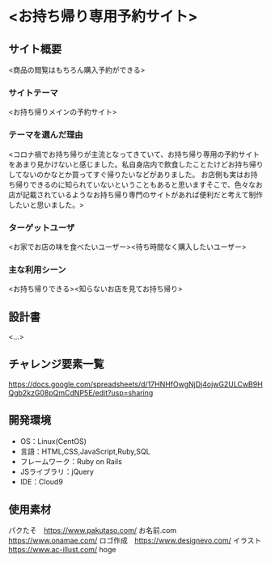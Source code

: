 # <お持ち帰り専用予約サイト>

## サイト概要
<商品の閲覧はもちろん購入予約ができる>

### サイトテーマ
<お持ち帰りメインの予約サイト>

### テーマを選んだ理由
<コロナ禍でお持ち帰りが主流となってきていて、お持ち帰り専用の予約サイトをあまり見かけないと感じました。私自身店内で飲食したことたけどお持ち帰りしてないのかなとか買ってすぐ帰りたいなどがありました。
お店側も実はお持ち帰りできるのに知られていないということもあると思いますそこで、色々なお店が記載されているようなお持ち帰り専門のサイトがあれば便利だと考えて制作したいと思いました。>

### ターゲットユーザ
<お家でお店の味を食べたいユーザー><待ち時間なく購入したいユーザー>
### 主な利用シーン
<お持ち帰りできる><知らないお店を見てお持ち帰り>

## 設計書
<...>

## チャレンジ要素一覧
<https://docs.google.com/spreadsheets/d/17HNHfOwgNjDj4ojwG2ULCwB9HQgb2kzG08pQmCdNP5E/edit?usp=sharing>

## 開発環境
- OS：Linux(CentOS)
- 言語：HTML,CSS,JavaScript,Ruby,SQL
- フレームワーク：Ruby on Rails
- JSライブラリ：jQuery
- IDE：Cloud9

## 使用素材
パクたそ　https://www.pakutaso.com/
お名前.com　https://www.onamae.com/
ロゴ作成　https://www.designevo.com/
イラスト　https://www.ac-illust.com/
hoge
